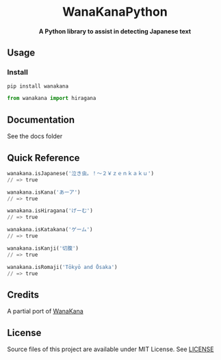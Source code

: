 <div align="center">
<h1>WanaKanaPython</h1>
<h4>A Python library to assist in detecting Japanese text</h4>
</div>

## Usage

### Install

```shell
pip install wanakana
```

```python
from wanakana import hiragana
```

## Documentation

See the docs folder

## Quick Reference

```python
wanakana.isJapanese('泣き虫。！〜２￥ｚｅｎｋａｋｕ')
// => true

wanakana.isKana('あーア')
// => true

wanakana.isHiragana('げーむ')
// => true

wanakana.isKatakana('ゲーム')
// => true

wanakana.isKanji('切腹')
// => true

wanakana.isRomaji('Tōkyō and Ōsaka')
// => true
```

## Credits

A partial port of [WanaKana](https://github.com/wanikani/wanakana)

## License

Source files of this project are available under MIT License. See [LICENSE](LICENSE)